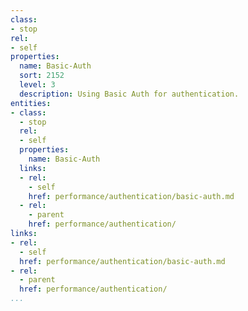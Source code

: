 ```yaml
---
class:
- stop
rel:
- self
properties:
  name: Basic-Auth
  sort: 2152
  level: 3
  description: Using Basic Auth for authentication.
entities:
- class:
  - stop
  rel:
  - self
  properties:
    name: Basic-Auth
  links:
  - rel:
    - self
    href: performance/authentication/basic-auth.md
  - rel:
    - parent
    href: performance/authentication/
links:
- rel:
  - self
  href: performance/authentication/basic-auth.md
- rel:
  - parent
  href: performance/authentication/
...
```

